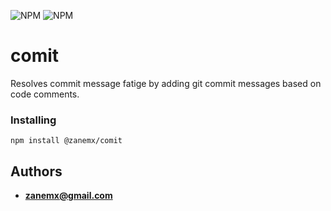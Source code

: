 ![NPM](https://img.shields.io/npm/l/@zanemx/comit.svg?style=for-the-badge)
![NPM](https://img.shields.io/npm/v/@zanemx/comit.svg?style=for-the-badge)
# comit
Resolves commit message fatige by adding git commit messages based on code comments. 

### Installing
```
npm install @zanemx/comit
```


## Authors
* **zanemx@gmail.com**
